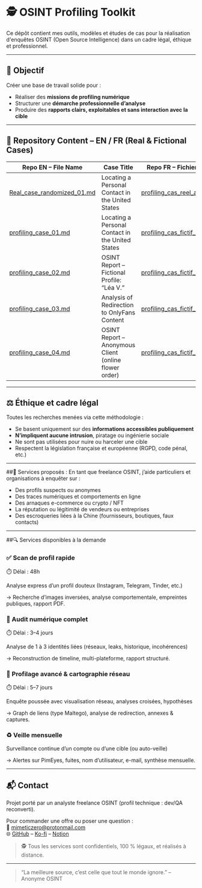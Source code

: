 # 🕵️ OSINT Profiling Toolkit

Ce dépôt contient mes outils, modèles et études de cas pour la réalisation d'enquêtes OSINT (Open Source Intelligence) dans un cadre légal, éthique et professionnel.

---

## 📌 Objectif

Créer une base de travail solide pour :
- Réaliser des **missions de profiling numérique**
- Structurer une **démarche professionnelle d’analyse**
- Produire des **rapports clairs, exploitables et sans interaction avec la cible**

---

## 🧰 Repository Content – EN / FR (Real & Fictional Cases)

| Repo EN – File Name                               | Case Title                                               | Repo FR – Fichier correspondant                             |
|---------------------------------------------------|-----------------------------------------------------------|--------------------------------------------------------------|
| [Real_case_randomized_01.md](EN/Real_case_randomized_01.md) | Locating a Personal Contact in the United States          | [profiling_cas_reel_anonymiser_01.md](FR/profiling_cas_reel_anonymiser_01.md) |
| [profiling_case_01.md](EN/profiling_case_01.md)   | Locating a Personal Contact in the United States          | [profiling_cas_fictif_01.md](FR/profiling_cas_fictif_01.md) |
| [profiling_case_02.md](EN/profiling_case_02.md)   | OSINT Report – Fictional Profile: “Léa V.”                | [profiling_cas_fictif_02.md](FR/profiling_cas_fictif_02.md) |
| [profiling_case_03.md](EN/profiling_case_03.md)   | Analysis of Redirection to OnlyFans Content               | [profiling_cas_fictif_03.md](FR/profiling_cas_fictif_03.md) |
| [profiling_case_04.md](EN/profiling_case_04.md)   | OSINT Report – Anonymous Client (online flower order)     | [profiling_cas_fictif_04.md](FR/profiling_cas_fictif_04.md) |


---

## ⚖️ Éthique et cadre légal

Toutes les recherches menées via cette méthodologie :
- Se basent uniquement sur des **informations accessibles publiquement**
- **N’impliquent aucune intrusion**, piratage ou ingénierie sociale
- Ne sont pas utilisées pour nuire ou harceler une cible
- Respectent la législation française et européenne (RGPD, code pénal, etc.)

---

##🎯 Services proposés :
En tant que freelance OSINT, j’aide particuliers et organisations à enquêter sur :
 - Des profils suspects ou anonymes
 - Des traces numériques et comportements en ligne
 - Des arnaques e-commerce ou crypto / NFT
 - La réputation ou légitimité de vendeurs ou entreprises
 - Des escroqueries liées à la Chine (fournisseurs, boutiques, faux contacts)

---

##🔍 Services disponibles à la demande

### ✅ Scan de profil rapide
⏱️ Délai : 48h

Analyse express d’un profil douteux (Instagram, Telegram, Tinder, etc.)

→ Recherche d’images inversées, analyse comportementale, empreintes publiques, rapport PDF.

### 🧠 Audit numérique complet

⏱️ Délai : 3–4 jours

Analyse de 1 à 3 identités liées (réseaux, leaks, historique, incohérences)

→ Reconstruction de timeline, multi-plateforme, rapport structuré.

### 📌 Profilage avancé & cartographie réseau

⏱️ Délai : 5–7 jours

Enquête poussée avec visualisation réseau, analyses croisées, hypothèses

→ Graph de liens (type Maltego), analyse de redirection, annexes & captures.

### ♻️ Veille mensuelle

Surveillance continue d’un compte ou d’une cible (ou auto-veille)

→ Alertes sur PimEyes, fuites, nom d’utilisateur, e-mail, synthèse mensuelle.

---

## 📬 Contact

Projet porté par un analyste freelance OSINT (profil technique : dev/QA reconverti).

Pour commander une offre ou poser une question :  
📮 mimeticzero@protonmail.com  
🌐 [GitHub](https://github.com/mimeticZero) – [Ko-fi](https://ko-fi.com/mimeticzero) – [Notion](https://nickel-cress-2fe.notion.site/MimeticZero-Freelance-OSINT-Analyst-226539e78ced804b870aed4cd93cea77?source=copy_link)

> 🕵️ Tous les services sont confidentiels, 100 % légaux, et réalisés à distance.
---

> “La meilleure source, c’est celle que tout le monde ignore.” – Anonyme OSINT
